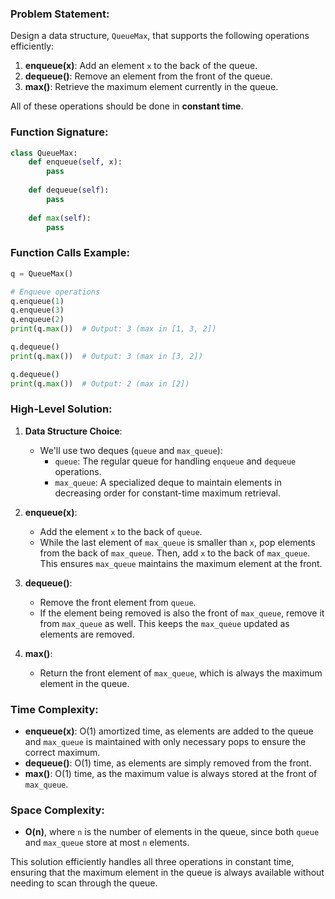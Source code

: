 ### Problem Statement:
Design a data structure, `QueueMax`, that supports the following operations efficiently:

1. **enqueue(x)**: Add an element `x` to the back of the queue.
2. **dequeue()**: Remove an element from the front of the queue.
3. **max()**: Retrieve the maximum element currently in the queue.

All of these operations should be done in **constant time**.

### Function Signature:
```python
class QueueMax:
    def enqueue(self, x):
        pass
    
    def dequeue(self):
        pass
    
    def max(self):
        pass
```

### Function Calls Example:
```python
q = QueueMax()

# Enqueue operations
q.enqueue(1)
q.enqueue(3)
q.enqueue(2)
print(q.max())  # Output: 3 (max in [1, 3, 2])

q.dequeue()
print(q.max())  # Output: 3 (max in [3, 2])

q.dequeue()
print(q.max())  # Output: 2 (max in [2])
```

### High-Level Solution:

1. **Data Structure Choice**:
   - We'll use two deques (`queue` and `max_queue`):
     - `queue`: The regular queue for handling `enqueue` and `dequeue` operations.
     - `max_queue`: A specialized deque to maintain elements in decreasing order for constant-time maximum retrieval.
  
2. **enqueue(x)**:
   - Add the element `x` to the back of `queue`.
   - While the last element of `max_queue` is smaller than `x`, pop elements from the back of `max_queue`. Then, add `x` to the back of `max_queue`. This ensures `max_queue` maintains the maximum element at the front.
  
3. **dequeue()**:
   - Remove the front element from `queue`. 
   - If the element being removed is also the front of `max_queue`, remove it from `max_queue` as well. This keeps the `max_queue` updated as elements are removed.
  
4. **max()**:
   - Return the front element of `max_queue`, which is always the maximum element in the queue.


### Time Complexity:
- **enqueue(x)**: O(1) amortized time, as elements are added to the queue and `max_queue` is maintained with only necessary pops to ensure the correct maximum.
- **dequeue()**: O(1) time, as elements are simply removed from the front.
- **max()**: O(1) time, as the maximum value is always stored at the front of `max_queue`.

### Space Complexity:
- **O(n)**, where `n` is the number of elements in the queue, since both `queue` and `max_queue` store at most `n` elements.

This solution efficiently handles all three operations in constant time, ensuring that the maximum element in the queue is always available without needing to scan through the queue.
